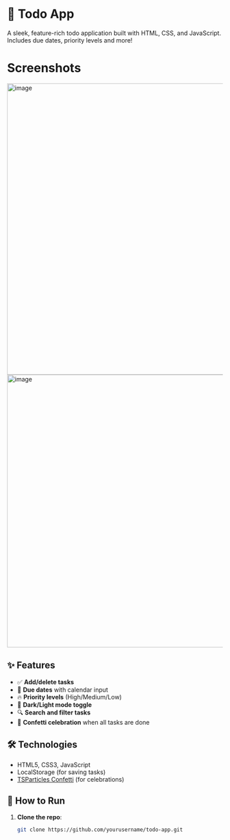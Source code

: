 # 📝 Todo App  

A sleek, feature-rich todo application built with HTML, CSS, and JavaScript. Includes due dates, priority levels and more!

# Screenshots
<img width="1366" height="679" alt="image" src="https://github.com/user-attachments/assets/523c770e-c4b5-4cef-9598-239bffd91188" />
<img width="1342" height="636" alt="image" src="https://github.com/user-attachments/assets/1b0e7e8b-20f5-4816-b7ee-4ed09f919891" />



## ✨ Features  
- ✅ **Add/delete tasks**  
- 📅 **Due dates** with calendar input  
- 🔥 **Priority levels** (High/Medium/Low)  
- 🌙 **Dark/Light mode toggle**  
- 🔍 **Search and filter tasks**  
- 🎉 **Confetti celebration** when all tasks are done  

## 🛠️ Technologies  
- HTML5, CSS3, JavaScript  
- LocalStorage (for saving tasks)  
- [TSParticles Confetti](https://particles.js.org/) (for celebrations)  

## 🚀 How to Run  
1. **Clone the repo**:  
   ```bash
   git clone https://github.com/yourusername/todo-app.git
